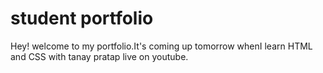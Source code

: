 # student portfolio

Hey! welcome to my portfolio.It's coming up tomorrow whenI learn HTML and CSS with tanay pratap live on youtube.
